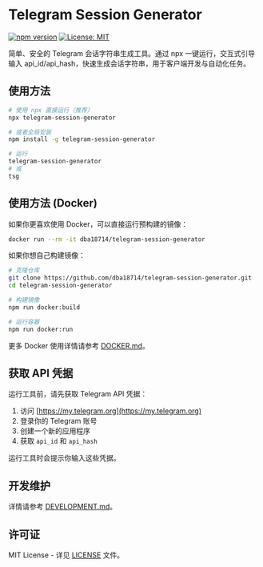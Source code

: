 # Telegram Session Generator

[![npm version](https://badge.fury.io/js/telegram-session-generator.svg)](https://badge.fury.io/js/telegram-session-generator)
[![License: MIT](https://img.shields.io/badge/License-MIT-yellow.svg)](https://opensource.org/licenses/MIT)

简单、安全的 Telegram 会话字符串生成工具。通过 npx 一键运行，交互式引导输入 api_id/api_hash，快速生成会话字符串，用于客户端开发与自动化任务。

## 使用方法

```bash
# 使用 npx 直接运行（推荐）
npx telegram-session-generator

# 或者全局安装
npm install -g telegram-session-generator

# 运行
telegram-session-generator
# 或
tsg
```

## 使用方法 (Docker)

如果你更喜欢使用 Docker，可以直接运行预构建的镜像：

```bash
docker run --rm -it dba18714/telegram-session-generator
```

如果你想自己构建镜像：

```bash
# 克隆仓库
git clone https://github.com/dba18714/telegram-session-generator.git
cd telegram-session-generator

# 构建镜像
npm run docker:build

# 运行容器
npm run docker:run
```

更多 Docker 使用详情请参考 [DOCKER.md](DOCKER.md)。

## 获取 API 凭据

运行工具前，请先获取 Telegram API 凭据：

1. 访问 [https://my.telegram.org](https://my.telegram.org)
2. 登录你的 Telegram 账号
3. 创建一个新的应用程序
4. 获取 `api_id` 和 `api_hash`

运行工具时会提示你输入这些凭据。

## 开发维护

详情请参考 [DEVELOPMENT.md](https://github.com/dba18714/telegram-session-generator/blob/main/DEVELOPMENT.md)。

## 许可证

MIT License - 详见 [LICENSE](LICENSE) 文件。
